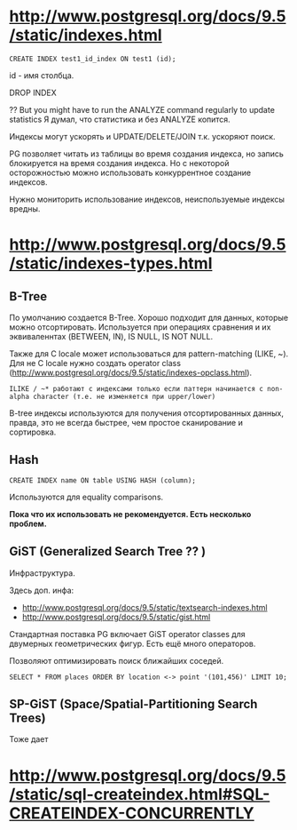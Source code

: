 # http://www.postgresql.org/docs/9.5/static/indexes.html

```
CREATE INDEX test1_id_index ON test1 (id);
```

id - имя столбца.

DROP INDEX


?? But you might have to run the ANALYZE command regularly to update statistics
Я думал, что статистика и без ANALYZE копится.

Индексы могут ускорять и UPDATE/DELETE/JOIN т.к. ускоряют поиск.

PG позволяет читать из таблицы во время создания индекса, но запись блокируется на время создания индекса.
Но с некоторой осторожностью можно использовать конкуррентное создание индексов.

Нужно мониторить использование индексов, неиспользуемые индексы вредны.

# http://www.postgresql.org/docs/9.5/static/indexes-types.html


## B-Tree

По умолчанию создается B-Tree.
Хорошо подходит для данных, которые можно отсортировать.
Используется при операциях сравнения и их эквиваленнтах (BETWEEN, IN), IS NULL, IS NOT NULL.

Также для C locale может использоваться для pattern-matching (LIKE, ~).
Для не C locale нужно создать operator class (http://www.postgresql.org/docs/9.5/static/indexes-opclass.html).

```
ILIKE / ~* работают с индексами только если паттерн начинается с non-alpha character (т.е. не изменяется при upper/lower)
```

B-tree индексы используются для получения отсортированных данных, правда, это не всегда быстрее, чем простое сканирование и сортировка.

## Hash

`CREATE INDEX name ON table USING HASH (column);`

Используются для equality comparisons.

**Пока что их использовать не рекомендуется. Есть несколько проблем.**

## GiST (Generalized Search Tree ?? )
Инфраструктура. 

Здесь доп. инфа: 
* http://www.postgresql.org/docs/9.5/static/textsearch-indexes.html
* http://www.postgresql.org/docs/9.5/static/gist.html

Стандартная поставка PG включает GiST operator classes для двумерных геометрических фигур.
Есть ещё много операторов.

Позволяют оптимизировать поиск ближайших соседей.

`SELECT * FROM places ORDER BY location <-> point '(101,456)' LIMIT 10;`

## SP-GiST (Space/Spatial-Partitioning Search Trees)

Тоже дает 


# http://www.postgresql.org/docs/9.5/static/sql-createindex.html#SQL-CREATEINDEX-CONCURRENTLY

